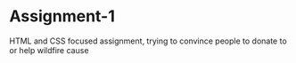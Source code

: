 # Assignment-1
HTML and CSS focused assignment, trying to convince people to donate to or help wildfire cause
